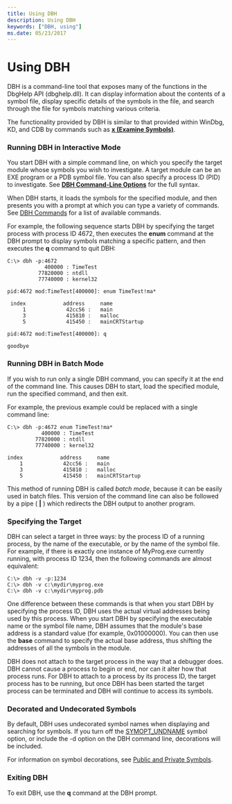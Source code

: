 ```yaml
---
title: Using DBH
description: Using DBH
keywords: ["DBH, using"]
ms.date: 05/23/2017
---
```


# Using DBH


DBH is a command-line tool that exposes many of the functions in the DbgHelp API (dbghelp.dll). It can display information about the contents of a symbol file, display specific details of the symbols in the file, and search through the file for symbols matching various criteria.

The functionality provided by DBH is similar to that provided within WinDbg, KD, and CDB by commands such as [**x (Examine Symbols)**](x--examine-symbols-.md).

### <span id="running_dbh_in_interactive_mode"></span><span id="RUNNING_DBH_IN_INTERACTIVE_MODE"></span>Running DBH in Interactive Mode

You start DBH with a simple command line, on which you specify the target module whose symbols you wish to investigate. A target module can be an EXE program or a PDB symbol file. You can also specify a process ID (PID) to investigate. See [**DBH Command-Line Options**](dbh-command-line-options.md) for the full syntax.

When DBH starts, it loads the symbols for the specified module, and then presents you with a prompt at which you can type a variety of commands. See [DBH Commands](dbh-commands.md) for a list of available commands.

For example, the following sequence starts DBH by specifying the target process with process ID 4672, then executes the **enum** command at the DBH prompt to display symbols matching a specific pattern, and then executes the **q** command to quit DBH:

```console
C:\> dbh -p:4672 
            400000 : TimeTest
          77820000 : ntdll
          77740000 : kernel32

pid:4672 mod:TimeTest[400000]: enum TimeTest!ma* 

 index            address     name
     1             42cc56 :   main
     3             415810 :   malloc
     5             415450 :   mainCRTStartup

pid:4672 mod:TimeTest[400000]: q 

goodbye 
```

### <span id="running_dbh_in_batch_mode"></span><span id="RUNNING_DBH_IN_BATCH_MODE"></span>Running DBH in Batch Mode

If you wish to run only a single DBH command, you can specify it at the end of the command line. This causes DBH to start, load the specified module, run the specified command, and then exit.

For example, the previous example could be replaced with a single command line:

```console
C:\> dbh -p:4672 enum TimeTest!ma* 
           400000 : TimeTest
         77820000 : ntdll
         77740000 : kernel32

index            address     name
    1             42cc56 :   main
    3             415810 :   malloc
    5             415450 :   mainCRTStartup 
```

This method of running DBH is called *batch mode*, because it can be easily used in batch files. This version of the command line can also be followed by a pipe ( **|** ) which redirects the DBH output to another program.

### <span id="specifying_the_target"></span><span id="SPECIFYING_THE_TARGET"></span>Specifying the Target

DBH can select a target in three ways: by the process ID of a running process, by the name of the executable, or by the name of the symbol file. For example, if there is exactly one instance of MyProg.exe currently running, with process ID 1234, then the following commands are almost equivalent:

```console
C:\> dbh -v -p:1234 
C:\> dbh -v c:\mydir\myprog.exe 
C:\> dbh -v c:\mydir\myprog.pdb 
```

One difference between these commands is that when you start DBH by specifying the process ID, DBH uses the actual virtual addresses being used by this process. When you start DBH by specifying the executable name or the symbol file name, DBH assumes that the module's base address is a standard value (for example, 0x01000000). You can then use the **base** command to specify the actual base address, thus shifting the addresses of all the symbols in the module.

DBH does not attach to the target process in the way that a debugger does. DBH cannot cause a process to begin or end, nor can it alter how that process runs. For DBH to attach to a process by its process ID, the target process has to be running, but once DBH has been started the target process can be terminated and DBH will continue to access its symbols.

### <span id="decorated_and_undecorated_symbols"></span><span id="DECORATED_AND_UNDECORATED_SYMBOLS"></span>Decorated and Undecorated Symbols

By default, DBH uses undecorated symbol names when displaying and searching for symbols. If you turn off the [SYMOPT\_UNDNAME](symbol-options.md#symopt-undname) symbol option, or include the -d option on the DBH command line, decorations will be included.

For information on symbol decorations, see [Public and Private Symbols](public-and-private-symbols.md).

### <span id="exiting_dbh"></span><span id="EXITING_DBH"></span>Exiting DBH

To exit DBH, use the **q** command at the DBH prompt.

 

 





